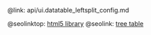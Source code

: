 @link: api/ui.datatable_leftsplit_config.md

@seolinktop: [html5 library](https://webix.com)
@seolink: [tree table](https://webix.com/widget/treetable/)